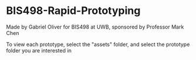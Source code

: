 # BIS498-Rapid-Prototyping
Made by Gabriel Oliver for BIS498 at UWB, sponsored by Professor Mark Chen

To view each prototype, select the "assets" folder, and select the prototype folder you are interested in
